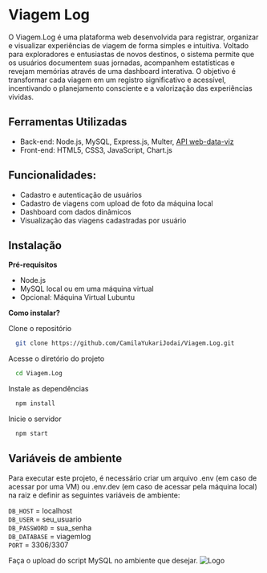 
# Viagem Log

O Viagem.Log é uma plataforma web desenvolvida para registrar, organizar e visualizar experiências de viagem de forma simples e intuitiva. Voltado para exploradores e entusiastas de novos destinos, o sistema permite que os usuários documentem suas jornadas, acompanhem estatísticas e revejam memórias através de uma dashboard interativa. O objetivo é transformar cada viagem em um registro significativo e acessível, incentivando o planejamento consciente e a valorização das experiências vividas.


## Ferramentas Utilizadas

- Back-end: Node.js, MySQL, Express.js, Multer, [API web-data-viz](https://github.com/BandTec/web-data-viz.git)
- Front-end: HTML5, CSS3, JavaScript, Chart.js


## Funcionalidades:

- Cadastro e autenticação de usuários
- Cadastro de viagens com upload de foto da máquina local
- Dashboard com dados dinâmicos
- Visualização das viagens cadastradas por usuário


## Instalação

**Pré-requisitos**
- Node.js
- MySQL local ou em uma máquina virtual
- Opcional: Máquina Virtual Lubuntu

**Como instalar?** 

Clone o repositório

```bash
  git clone https://github.com/CamilaYukariJodai/Viagem.Log.git
```

Acesse o diretório do projeto

```bash
  cd Viagem.Log
```

Instale as dependências

```bash
  npm install
```
    
Inicie o servidor

```bash
  npm start
```
## Variáveis de ambiente

Para executar este projeto, é necessário criar um arquivo .env (em caso de acessar por uma VM) ou .env.dev (em caso de acessar pela máquina local) na raiz e definir as seguintes variáveis de ambiente:

`DB_HOST` = localhost  
`DB_USER` = seu_usuario  
`DB_PASSWORD` = sua_senha  
`DB_DATABASE` = viagemlog  
`PORT` = 3306/3307

Faça o upload do script MySQL no ambiente que desejar.
![Logo](https://raw.githubusercontent.com/CamilaYukariJodai/Viagem.Log/refs/heads/main/Desenvolvimento/Site/public/img/logo.png)

